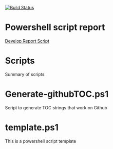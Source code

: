 [![Build Status](https://dev.azure.com/familie-boers/Powershell/_apis/build/status/LeonB87.Powershell-Scripts?branchName=develop)](https://dev.azure.com/familie-boers/Powershell/_build/latest?definitionId=10&branchName=develop) 

# Powershell script report 
[Develop Report Script](https://pscodehealth.blob.core.windows.net/pscodehealthcontainer/develop-PSCodeHealthReport.html) 

# Scripts 
Summary of scripts
# Generate-githubTOC.ps1 
 
Script to generate TOC strings that work on Github 
 

# template.ps1 
 
This is a powershell script template 
 

